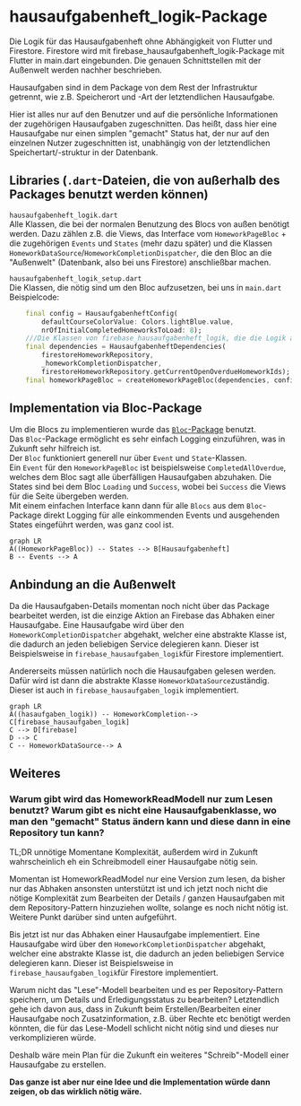 # hausaufgabenheft_logik-Package
Die Logik für das Hausaufgabenheft ohne Abhängigkeit von Flutter und Firestore.
Firestore wird mit firebase_hausaufgabenheft_logik-Package mit Flutter in main.dart eingebunden.
Die genauen Schnittstellen mit  der Außenwelt werden nachher beschrieben.  

 Hausaufgaben sind in dem Package von dem Rest der Infrastruktur getrennt,
 wie z.B. Speicherort und -Art der letztendlichen Hausaufgabe.

 Hier ist alles nur auf den Benutzer und auf die persönliche Informationen
 der zugehörigen Hausaufgaben zugeschnitten. Das heißt, dass hier eine
 Hausaufgabe nur einen simplen "gemacht" Status hat, der nur auf den einzelnen
 Nutzer zugeschnitten ist, unabhängig von der letztendlichen
 Speichertart/-struktur in der Datenbank.

## Libraries (`.dart`-Dateien, die von außerhalb des Packages benutzt werden können)
`hausaufgabenheft_logik.dart`  
Alle Klassen, die bei der normalen Benutzung des Blocs von außen benötigt werden. 
Dazu zählen z.B. die Views, das Interface vom `HomeworkPageBloc` + die zugehörigen `Events` und `States` (mehr dazu später) und die Klassen `HomeworkDataSource`/`HomeworkCompletionDispatcher`, die den Bloc an die "Außenwelt" (Datenbank, also bei uns Firestore) anschließbar machen.

`hausaufgabenheft_logik_setup.dart`    
Die Klassen, die nötig sind um den Bloc aufzusetzen, bei uns in `main.dart`  
Beispielcode:   

```dart
    final config = HausaufgabenheftConfig(
        defaultCourseColorValue: Colors.lightBlue.value,
        nrOfInitialCompletedHomeworksToLoad: 8);
    ///Die Klassen von firebase_hausaufgabenheft_logik, die die Logik an Firebase anbinden.
    final dependencies = HausaufgabenheftDependencies(
        firestoreHomeworkRepository,
        _homeworkCompletionDispatcher,
        firestoreHomeworkRepository.getCurrentOpenOverdueHomeworkIds);
    final homeworkPageBloc = createHomeworkPageBloc(dependencies, config);
```

## Implementation via Bloc-Package
Um die Blocs zu implementieren wurde das [`Bloc`-Package](https://pub.dev/packages/bloc) benutzt.  
Das `Bloc`-Package ermöglicht es sehr einfach Logging einzuführen, was in Zukunft sehr hilfreich ist.  
Der `Bloc` funktioniert generell nur über `Event` und `State`-Klassen.  
Ein `Event` für den `HomeworkPageBloc` ist beispielsweise `CompletedAllOverdue`, welches dem Bloc sagt alle überfälligen Hausaufgaben abzuhaken. Die States sind bei dem Bloc `Loading` und `Success`, wobei bei `Success` die Views für die Seite übergeben werden.  	
Mit einem einfachen Interface kann dann für alle `Blocs` aus dem `Bloc`-Package direkt Logging für alle einkommenden Events und ausgehenden States eingeführt werden, was ganz cool ist.

```mermaid
graph LR
A((HomeworkPageBloc)) -- States --> B[Hausaufgabenheft]
B -- Events --> A

```

## Anbindung an die Außenwelt
Da die Hausaufgaben-Details momentan noch nicht über das Package bearbeitet werden, ist die einzige Aktion an Firebase das Abhaken einer Hausaufgabe. 
Eine Hausaufgabe wird über den `HomeworkCompletionDispatcher` abgehakt,
welcher eine abstrakte Klasse ist, die dadurch an jeden beliebigen Service
delegieren kann. Dieser ist Beispielsweise in `firebase_hausaufgaben_logik`für Firestore implementiert.


Andererseits müssen natürlich noch die Hausaufgaben gelesen werden. Dafür wird ist dann die abstrakte Klasse `HomeworkDataSource`zuständig. Dieser ist auch in `firebase_hausaufgaben_logik` implementiert.

```mermaid
graph LR
A((hasaufgaben_logik)) -- HomeworkCompletion--> C[firebase_hausaufgaben_logik]
C --> D[firebase]
D --> C
C -- HomeworkDataSource--> A
```

## Weiteres
### Warum gibt wird das HomeworkReadModell nur zum Lesen benutzt? Warum gibt es nicht eine Hausaufgabenklasse, wo man den "gemacht" Status ändern kann und diese dann in eine Repository tun kann?

TL;DR unnötige Momentane Komplexität, außerdem wird in Zukunft wahrscheinlich eh  ein Schreibmodell einer Hausaufgabe nötig sein.

Momentan ist HomeworkReadModel nur eine Version zum lesen, da bisher nur
das Abhaken ansonsten unterstützt ist und ich jetzt noch nicht die nötige
Komplexität zum Bearbeiten der Details / ganzen Hausaufgaben mit dem Repository-Pattern hinzuziehen
wollte, solange es noch nicht nötig ist. Weitere Punkt darüber sind unten
aufgeführt.

Bis jetzt ist nur das Abhaken einer Hausaufgabe implementiert.
Eine Hausaufgabe wird über den `HomeworkCompletionDispatcher` abgehakt,
welcher eine abstrakte Klasse ist, die dadurch an jeden beliebigen Service
delegieren kann. Dieser ist Beispielsweise in `firebase_hausaufgaben_logik`für Firestore implementiert.

Warum nicht das "Lese"-Modell bearbeiten und es per Repository-Pattern
speichern, um Details und Erledigungsstatus zu bearbeiten?
Letztendlich gehe ich davon aus,
dass in Zukunft beim Erstellen/Bearbeiten einer Hausaufgabe noch
Zusatzinformation, z.B. über Rechte etc benötigt werden könnten,
die für das Lese-Modell schlicht nicht nötig sind und dieses nur
verkomplizieren würde.

Deshalb wäre mein Plan für die Zukunft ein weiteres "Schreib"-Modell
einer Hausaufgabe zu erstellen.

**Das ganze ist aber nur eine Idee und die Implementation würde dann zeigen,
ob das wirklich nötig wäre.**